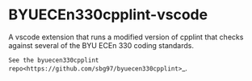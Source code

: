 # BYUECEn330cpplint-vscode

A vscode extension that runs a modified version of cpplint that checks against several of the BYU ECEn 330 coding standards.

`See the byuecen330cpplint repo<https://github.com/sbg97/byuecen330cpplint>`_.